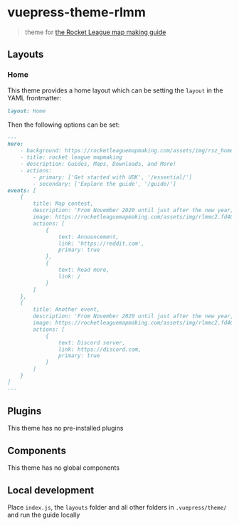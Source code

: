 # vuepress-theme-rlmm

> theme for [the Rocket League map making guide](https://github.com/rocketleaguemapmaking/rl-docs)

## Layouts

### Home

This theme provides a home layout which can be setting the `layout` in the YAML frontmatter:

```md
layout: Home
```

Then the following options can be set:

```md
---
hero: 
    - background: https://rocketleaguemapmaking.com/assets/img/rsz_home-stadium.42c7caa3.png
    - title: rocket league mapmaking
    - description: Guides, Maps, Downloads, and More!
    - actions:
        - primary: ['Get started with UDK', '/essential/']
        - secondary: ['Explore the guide', '/guide/'] 
events: [
    {
        title: Map contest,
        description: 'From November 2020 until just after the new year, we had our second mapmaking contest. $550 in prizes went to nine amazing maps as judged by a panel and by the Rocket League Community. Stay tuned for more in the future!',
        image: https://rocketleaguemapmaking.com/assets/img/rlmmc2.fd407413.png,
        actions: [
            {
                text: Announcement,
                link: 'https://reddit.com',
                primary: true
            },
            {
                text: Read more,
                link: /
            }
        ]  
    }, 
    {
        title: Another event,
        description: 'From November 2020 until just after the new year, we had our second mapmaking contest. $550 in prizes went to nine amazing maps as judged by a panel and by the Rocket League Community. Stay tuned for more in the future!',
        image: https://rocketleaguemapmaking.com/assets/img/rlmmc2.fd407413.png,
        actions: [
            {
                text: Discord server,
                link: https://discord.com,
                primary: true
            }
        ]
    }
]
---

```

## Plugins

This theme has no pre-installed plugins

## Components

This theme has no global components

## Local development

Place `index.js`, the `layouts` folder and all other folders in `.vuepress/theme/` and run the guide locally

